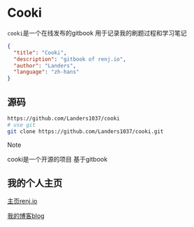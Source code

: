 # Cooki
`cooki`是一个在线发布的gitbook 用于记录我的刷题过程和学习笔记

```json
{
  "title": "Cooki",
  "description": "gitbook of renj.io",
  "author": "Landers",
  "language": "zh-hans"
}
```
## 源码

```bash
https://github.com/Landers1037/cooki
# use git
git clone https://github.com/Landers1037/cooki.git
```



>[!NOTE]
>cooki是一个开源的项目 基于gitbook

## 我的个人主页

[主页renj.io](http://renj.io)

[我的博客blog](https://blog.renj.io)

